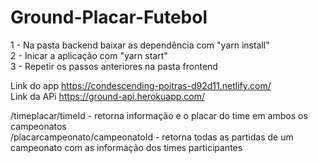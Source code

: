 # Ground-Placar-Futebol
  
1 - Na pasta backend baixar as dependência com "yarn install" <br>
2 - Inicar a aplicação com "yarn start"  <br>
3 - Repetir os passos anteriores na pasta frontend  <br>

Link do app https://condescending-poitras-d92d11.netlify.com/ <br>
Link da APi https://ground-api.herokuapp.com/ <br>
 
/timeplacar/timeId - retorna informação e o placar do time em ambos os campeonatos <br>
/placarcampeonato/campeonatoId - retorna todas as partidas de um campeonato com as informação dos times participantes

